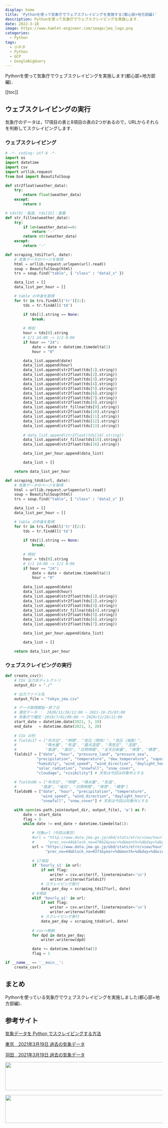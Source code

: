 ```yaml
---
display: home
title: 'Pythonを使って気象庁でウェブスクレイピングを実施する(都心部+地方部編)'
description: Pythonを使って気象庁でウェブスクレイピングを実施します．
date: 2022-3-10
image: https://www.hamlet-engineer.com/image/jma_logo.png
categories: 
  - Python
tags:
  - 小ネタ
  - Python
  - GCP
  - GoogleBigQuery
---
```

Pythonを使って気象庁でウェブスクレイピングを実施します(都心部+地方部編)．

<!-- https://www.hamlet-engineer.com -->
<!-- ![](/image/ChordDiagram.png) -->

<!-- more -->

<ClientOnly>
  <CallInArticleAdsense />
</ClientOnly>

[[toc]]

## ウェブスクレイピングの実行
気象庁のデータは，17項目の表と8項目の表の2つがあるので，URLからそれらを判断してスクレイピングします．

### ウェブスクレイピング
```python
# -*- coding: utf-8 -*-
import os
import datetime
import csv
import urllib.request
from bs4 import BeautifulSoup

def str2float(weather_data):
    try:
        return float(weather_data)
    except:
        return 0

# tds[9]：風速, tds[15]：雲量
def str_fillna(weather_data):
    try:
        if len(weather_data)==0:
            return '-'
        return str(weather_data)
    except:
        return '-'

def scraping_tds17(url, date):
    # 気象データのページを取得
    html = urllib.request.urlopen(url).read()
    soup = BeautifulSoup(html)
    trs = soup.find("table", { "class" : "data2_s" })

    data_list = []
    data_list_per_hour = []

    # table の中身を取得
    for tr in trs.findAll('tr')[2:]:
        tds = tr.findAll('td')

        if tds[1].string == None:
            break;
        
        # 時刻
        hour = tds[0].string
        # 1/1 24:00 -> 1/2 0:00
        if hour == "24":
            date = date + datetime.timedelta(1)
            hour = "0"

        data_list.append(date)
        data_list.append(hour)
        data_list.append(str2float(tds[1].string))
        data_list.append(str2float(tds[2].string))
        data_list.append(str2float(tds[3].string))
        data_list.append(str2float(tds[4].string))
        data_list.append(str2float(tds[5].string))
        data_list.append(str2float(tds[6].string))
        data_list.append(str2float(tds[7].string))
        data_list.append(str2float(tds[8].string))
        data_list.append(str_fillna(tds[9].string))
        data_list.append(str2float(tds[10].string))
        data_list.append(str2float(tds[11].string))
        data_list.append(str2float(tds[12].string))
        data_list.append(str2float(tds[13].string))
        
        # data_list.append(str2float(tds[14].string))
        data_list.append(str_fillna(tds[15].string))
        data_list.append(str2float(tds[16].string))

        data_list_per_hour.append(data_list)

        data_list = []

    return data_list_per_hour

def scraping_tds8(url, date):
    # 気象データのページを取得
    html = urllib.request.urlopen(url).read()
    soup = BeautifulSoup(html)
    trs = soup.find("table", { "class" : "data2_s" })

    data_list = []
    data_list_per_hour = []

    # table の中身を取得
    for tr in trs.findAll('tr')[2:]:
        tds = tr.findAll('td')
        
        if tds[1].string == None:
            break;
        
        # 時刻
        hour = tds[0].string
        # 1/1 24:00 -> 1/2 0:00
        if hour == "24":
            date = date + datetime.timedelta(1)
            hour = "0"
            
        data_list.append(date)
        data_list.append(hour)
        data_list.append(str2float(tds[1].string))
        data_list.append(str2float(tds[2].string))
        data_list.append(str2float(tds[3].string))
        data_list.append(str_fillna(tds[4].string))
        data_list.append(str2float(tds[5].string))
        data_list.append(str2float(tds[6].string))
        data_list.append(str2float(tds[7].string))

        data_list_per_hour.append(data_list)

        data_list = []

    return data_list_per_hour
```

### ウェブスクレイピングの実行
```python
def create_csv():
    # CSV 出力先ディレクトリ
    output_dir = "./"

    # 出力ファイル名
    output_file = "tokyo_jma.csv"

    # データ取得開始・終了日
    # 満空データ ：　2020/11/26/12:00 ~ 2021-10-25/03:00
    # 気象庁で補完：2019/7/01/00:00 〜 2020/11/26/12:00
    start_date = datetime.date(2021, 3, 19)
    end_date   = datetime.date(2021, 3, 20)
    
    # CSV の列
    # fields17 = ["年月日", "時間", "気圧（現地）", "気圧（海面）",
    #             "降水量", "気温", "露点湿度", "蒸気圧", "湿度",
    #             "風速", "風向", "日照時間", "全天日射量", "降雪", "積雪", 雲量、視程] # 天気、は今回は対象外とする
    fields17 = ["date", "hour", "pressure_land", "pressure_sea",
              "precipitation", "temperature", "dew_temperature", "vapor_pressure", 
              "humidity", "wind_speed", "wind_direction", "daylight_hours", 
              "solar_radiation", "snowfall", "snow_cover", 
              "cloudage", "visibility"] # 天気は今回は対象外とする
    
    # fields08 = ["年月日", "時間", "降水量", "気温", 
    #           "風速", "風向", "日照時間", "降雪", "積雪"]
    fields08 = ["date", "hour", "precipitation", "temperature",
                "wind_speed", "wind_direction", "daylight_hours", 
                "snowfall", "snow_cover"] # 天気は今回は対象外とする

    with open(os.path.join(output_dir, output_file), 'w') as f:
        date = start_date
        flag = 0
        while date != end_date + datetime.timedelta(1):

            # 対象url（今回は東京）
            #url = "http://www.data.jma.go.jp/obd/stats/etrn/view/hourly_s1.php?" \
            #      "prec_no=44&block_no=47662&year=%d&month=%d&day=%d&view="%(date.year, date.month, date.day)
            url = "https://www.data.jma.go.jp/obd/stats/etrn/view/hourly_a1.php?" \
                  "prec_no=44&block_no=0371&year=%d&month=%d&day=%d&view="%(date.year, date.month, date.day)
            
            # 17項目
            if 'hourly_s1' in url:
                if not flag:
                    writer = csv.writer(f, lineterminator='\n')
                    writer.writerow(fields17)
                # スクレイピング実行
                data_per_day = scraping_tds17(url, date)
            # 8項目
            elif 'hourly_a1' in url:
                if not flag:
                    writer = csv.writer(f, lineterminator='\n')
                    writer.writerow(fields08)
                # スクレイピング実行
                data_per_day = scraping_tds8(url, date)
                
            # csvへ格納
            for dpd in data_per_day:
                writer.writerow(dpd)

            date += datetime.timedelta(1)
            flag = 1

if __name__ == '__main__':
    create_csv()
```


## まとめ
Pythonを使っている気象庁でウェブスクレイピングを実施しました(都心部+地方部編)．

## 参考サイト
[気象データを Python でスクレイピングする方法](https://www.gis-py.com/entry/scraping-weather-data)

[東京　2021年3月19日 過去の気象データ](https://www.data.jma.go.jp/obd/stats/etrn/view/hourly_s1.php?prec_no=44&block_no=47662&year=2021&month=3&day=19&view=)

[羽田　2021年3月19日 過去の気象データ](https://www.data.jma.go.jp/obd/stats/etrn/view/hourly_a1.php?prec_no=44&block_no=0371&year=2021&month=03&day=19&view=)


<ClientOnly>
  <CallInArticleAdsense />
</ClientOnly>

<!-- TechAcademy -->
<a href="//af.moshimo.com/af/c/click?a_id=2604050&p_id=1555&pc_id=2816&pl_id=29835&guid=ON" rel="nofollow" referrerpolicy="no-referrer-when-downgrade"><img src="//image.moshimo.com/af-img/0866/000000029835.jpg" width="728" height="90" style="border:none;"></a><img src="//i.moshimo.com/af/i/impression?a_id=2604050&p_id=1555&pc_id=2816&pl_id=29835" width="1" height="1" style="border:none;">

<!-- テックキャンプ -->
<a href="//af.moshimo.com/af/c/click?a_id=2641145&p_id=1770&pc_id=3386&pl_id=25847&guid=ON" rel="nofollow" referrerpolicy="no-referrer-when-downgrade"><img src="//image.moshimo.com/af-img/1115/000000025847.png" width="728" height="90" style="border:none;"></a><img src="//i.moshimo.com/af/i/impression?a_id=2641145&p_id=1770&pc_id=3386&pl_id=25847" width="1" height="1" style="border:none;">



